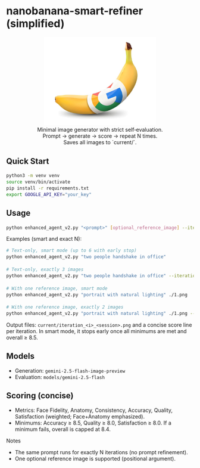 # nanobanana-smart-refiner (simplified)

<p align="center">
  <img src="BANANA.png" alt="Smart Image Refiner Demo" width="300"/>
  <br/>
  Minimal image generator with strict self‑evaluation.
  <br/>
  Prompt → generate → score → repeat N times.
  <br/>
  Saves all images to `current/`.
  </p>

## Quick Start

```bash
python3 -m venv venv
source venv/bin/activate
pip install -r requirements.txt
export GOOGLE_API_KEY="your_key"
```

## Usage

```bash
python enhanced_agent_v2.py "<prompt>" [optional_reference_image] --iterations <N>
```

Examples (smart and exact N):
```bash
# Text‑only, smart mode (up to 6 with early stop)
python enhanced_agent_v2.py "two people handshake in office"

# Text‑only, exactly 3 images
python enhanced_agent_v2.py "two people handshake in office" --iterations 3

# With one reference image, smart mode
python enhanced_agent_v2.py "portrait with natural lighting" ./1.png

# With one reference image, exactly 2 images
python enhanced_agent_v2.py "portrait with natural lighting" ./1.png --iterations 2
```

Output files: `current/iteration_<i>_<session>.png` and a concise score line per iteration. In smart mode, it stops early once all minimums are met and overall ≥ 8.5.

## Models
- Generation: `gemini-2.5-flash-image-preview`
- Evaluation: `models/gemini-2.5-flash`

## Scoring (concise)
- Metrics: Face Fidelity, Anatomy, Consistency, Accuracy, Quality, Satisfaction (weighted; Face+Anatomy emphasized).
- Minimums: Accuracy ≥ 8.5, Quality ≥ 8.0, Satisfaction ≥ 8.0. If a minimum fails, overall is capped at 8.4.

Notes
- The same prompt runs for exactly N iterations (no prompt refinement).
- One optional reference image is supported (positional argument).